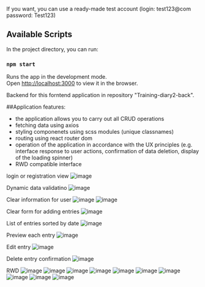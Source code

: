 If you want, you can use a ready-made test account (login: test123@com password: Test123)

## Available Scripts

In the project directory, you can run:

### `npm start`

Runs the app in the development mode.\
Open [http://localhost:3000](http://localhost:3000) to view it in the browser.

Backend for this forntend application in repository "Training-diary2-back".

##Application features:
- the application allows you to carry out all CRUD operations
- fetching data using axios
- styling componenets using scss modules (unique classnames)
- routing using react router dom
- operation of the application in accordance with the UX principles (e.g. interface response to user actions, confirmation of data deletion, display of the loading spinner)
- RWD compatible interface

login or registration view
![image](https://user-images.githubusercontent.com/94974541/204132337-0e1c2846-c761-41ff-9a69-f5b845cd2368.png)

Dynamic data validatino
![image](https://user-images.githubusercontent.com/94974541/204132370-f4efaa45-d053-4ae9-b8c8-662488145b95.png)

Clear information for user
![image](https://user-images.githubusercontent.com/94974541/204132386-f0769d55-2085-4bfe-9aab-af3e5d2a86f0.png)
![image](https://user-images.githubusercontent.com/94974541/204132486-72ef1e45-d68b-4e29-8af3-60ee49d3fd7b.png)


Clear form for adding entries
![image](https://user-images.githubusercontent.com/94974541/204132403-5358fb2d-3276-4ea5-9fec-b557c38fa888.png)

List of entries sorted by date
![image](https://user-images.githubusercontent.com/94974541/204132517-aad7bf83-11a4-411a-953c-27a50f64d841.png)

Preview each entry
![image](https://user-images.githubusercontent.com/94974541/204132437-1ad0a6a8-1e7f-4fa5-8822-063d4cfc2676.png)

Edit entry
![image](https://user-images.githubusercontent.com/94974541/204132532-9fe71d36-76b9-444c-ae81-b34dd929aef8.png)

Delete entry confirmation
![image](https://user-images.githubusercontent.com/94974541/204132546-f17d1288-6109-4302-9c7a-130ede331e06.png)

RWD
![image](https://user-images.githubusercontent.com/94974541/204132612-612ae927-7173-4de1-83e2-aafd42b1d61c.png)
![image](https://user-images.githubusercontent.com/94974541/204132633-cb828715-9e42-43c6-9705-732a446224e9.png)
![image](https://user-images.githubusercontent.com/94974541/204132651-4f4168b4-d468-405e-82ef-1e5c1a56be15.png)
![image](https://user-images.githubusercontent.com/94974541/204132674-9fe3a868-43d4-4a41-aae4-42d525f757fc.png)
![image](https://user-images.githubusercontent.com/94974541/204132690-8f27cdce-0111-4c59-87ec-455012a18f85.png)
![image](https://user-images.githubusercontent.com/94974541/204132702-33e9a3dc-973c-4f4b-84e9-2dee52bc431c.png)
![image](https://user-images.githubusercontent.com/94974541/204132713-1324a6fa-868e-482f-bef4-adf30cc5e4cf.png)
![image](https://user-images.githubusercontent.com/94974541/204132728-d563d83f-9fbb-4f07-80b3-1eeb3d8bc9f7.png)
![image](https://user-images.githubusercontent.com/94974541/204132763-2a6b6a22-d4cd-4762-ae56-689821682821.png)
![image](https://user-images.githubusercontent.com/94974541/204132796-4bc412fc-4680-4d15-a274-16e0fff4f8a6.png)

























